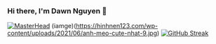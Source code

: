 ### Hi there, I'm Dawn Nguyen 👋

<!--
**YuuHaruna/YuuHaruna** is a ✨ _special_ ✨ repository because its `README.md` (this file) appears on your GitHub profile.

Here are some ideas to get you started:

- 🔭 I’m currently working on ...
- 🌱 I’m currently learning ...
- 👯 I’m looking to collaborate on ...
- 🤔 I’m looking for help with ...
- 💬 Ask me about ...
- 📫 How to reach me: ...
- 😄 Pronouns: ...
- ⚡ Fun fact: ...
-->
[![MasterHead](https://hinhnen123.com/wp-content/uploads/2021/06/anh-meo-cute-nhat-9.jpg)](https://github.com/YuuHaruna)
(iamge)(https://hinhnen123.com/wp-content/uploads/2021/06/anh-meo-cute-nhat-9.jpg)
[![GitHub Streak](https://github-readme-streak-stats.herokuapp.com/?user=DenverCoder1)](https://git.io/streak-stats)
